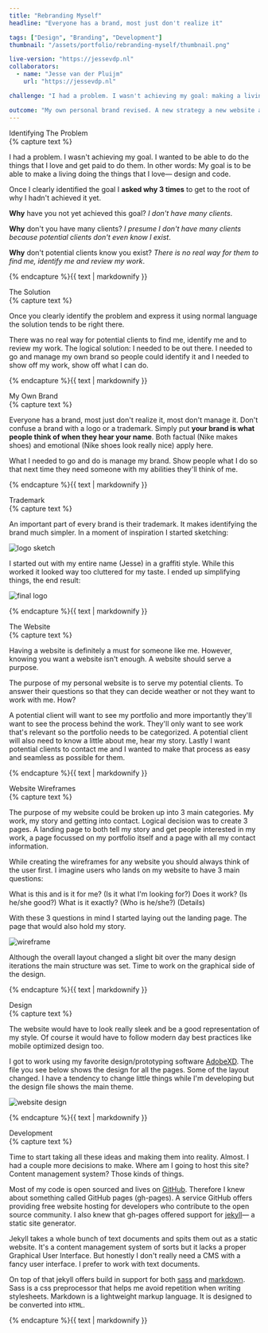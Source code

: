 ```yaml
---
title: "Rebranding Myself"
headline: "Everyone has a brand, most just don't realize it"

tags: ["Design", "Branding", "Development"]
thumbnail: "/assets/portfolio/rebranding-myself/thumbnail.png"

live-version: "https://jessevdp.nl"
collaborators:
  - name: "Jesse van der Pluijm"
    url: "https://jessevdp.nl"

challenge: "I had a problem. I wasn't achieving my goal: making a living doing the things that I love— programming & design."

outcome: "My own personal brand revised. A new strategy a new website and a new logo. A way to show off my work as I intended it."
---
```


<section class="fade-in">
  <div class="header">Identifying The Problem</div>
  <div class="text">{% capture text %}

I had a problem. I wasn't achieving my goal. I wanted to be able to do the things that I love and get paid to do them. In other words: My goal is to be able to make a living doing the things that I love— design and code.

Once I clearly identified the goal I **asked why 3 times** to get to the root of why I hadn't achieved it yet.

**Why** have you not yet achieved this goal? *I don't have many clients*.

**Why** don't you have many clients? *I presume I don't have many clients because potential clients don't even know I exist*.

**Why** don't potential clients know you exist? *There is no real way for them to find me, identify me and review my work*.

{% endcapture %}{{ text | markdownify }}</div></section>

<section class="fade-in">
  <div class="header">The Solution</div>
  <div class="text">{% capture text %}

Once you clearly identify the problem and express it using normal language the solution tends to be right there.

There was no real way for potential clients to find me, identify me and to review my work. The logical solution: I needed to be out there. I needed to go and manage my own brand so people could identify it and I needed to show off my work, show off what I can do.

{% endcapture %}{{ text | markdownify }}</div></section>

<section class="fade-in">
  <div class="header">My Own Brand</div>
  <div class="text">{% capture text %}

Everyone has a brand, most just don't realize it, most don't manage it. Don't confuse a brand with a logo or a trademark. Simply put **your brand is what people think of when they hear your name**. Both factual (Nike makes shoes) and emotional (Nike shoes look really nice) apply here.

What I needed to go and do is manage my brand. Show people what I do so that next time they need someone with my abilities they'll think of me.

{% endcapture %}{{ text | markdownify }}</div></section>

<section class="fade-in">
  <div class="header">Trademark</div>
  <div class="text">{% capture text %}

An important part of every brand is their trademark. It makes identifying the brand much simpler. In a moment of inspiration I started sketching:

![logo sketch](/assets/portfolio/rebranding-myself/sketch.jpg)

I started out with my entire name (Jesse) in a graffiti style. While this worked it looked way too cluttered for my taste. I ended up simplifying things, the end result:

![final logo](/assets/global/logo-circle.svg)

{% endcapture %}{{ text | markdownify }}</div></section>

<section class="fade-in">
  <div class="header">The Website</div>
  <div class="text">{% capture text %}

Having a website is definitely a must for someone like me. However, knowing you want a website isn't enough. A website should serve a purpose.

The purpose of my personal website is to serve my potential clients. To answer their questions so that they can decide weather or not they want to work with me. How?

A potential client will want to see my portfolio and more importantly they'll want to see the process behind the work. They'll only want to see work that's relevant so the portfolio needs to be categorized. A potential client will also need to know a little about me, hear my story. Lastly I want potential clients to contact me and I wanted to make that process as easy and seamless as possible for them.

{% endcapture %}{{ text | markdownify }}</div></section>

<section class="fade-in">
  <div class="header">Website Wireframes</div>
  <div class="text">{% capture text %}

The purpose of my website could be broken up into 3 main categories. My work, my story and getting into contact. Logical decision was to create 3 pages. A landing page to both tell my story and get people interested in my work, a page focussed on my portfolio itself and a page with all my contact information.

While creating the wireframes for any website you should always think of the user first. I imagine users who lands on my website to have 3 main questions:

What is this and is it for me? (Is it what I'm looking for?) Does it work? (Is he/she good?) What is it exactly? (Who is he/she?) (Details)

With these 3 questions in mind I started laying out the landing page. The page that would also hold my story.

![wireframe](/assets/portfolio/rebranding-myself/wireframe.jpg)

Although the overall layout changed a slight bit over the many design iterations the main structure was set. Time to work on the graphical side of the design.

{% endcapture %}{{ text | markdownify }}</div></section>

<section class="fade-in">
  <div class="header">Design</div>
  <div class="text">{% capture text %}

The website would have to look really sleek and be a good representation of my style. Of course it would have to follow modern day best practices like mobile optimized design too.

I got to work using my favorite design/prototyping software [AdobeXD](http://www.adobe.com/products/experience-design.html). The file you see below shows the design for all the pages. Some of the layout changed. I have a tendency to change little things while I'm developing but the design file shows the main theme.

![website design](/assets/portfolio/rebranding-myself/design.jpg)

{% endcapture %}{{ text | markdownify }}</div></section>

<section class="fade-in">
  <div class="header">Development</div>
  <div class="text">{% capture text %}

Time to start taking all these ideas and making them into reality. Almost. I had a couple more decisions to make. Where am I going to host this site? Content management system? Those kinds of things.

Most of my code is open sourced and lives on [GitHub](https://github.com). Therefore I knew about something called GitHub pages (gh-pages). A service GitHub offers providing free website hosting for developers who contribute to the open source community. I also knew that gh-pages offered support for [jekyll](https://jekyllrb.com)— a static site generator.

Jekyll takes a whole bunch of text documents and spits them out as a static website. It's a content management system of sorts but it lacks a proper Graphical User Interface. But honestly I don't really need a CMS with a fancy user interface. I prefer to work with text documents.

On top of that jekyll offers build in support for both [sass](http://sass-lang.com/) and [markdown](https://en.wikipedia.org/wiki/Markdown). Sass is a css preprocessor that helps me avoid repetition when writing stylesheets. Markdown is a lightweight markup language. It is designed to be converted into `HTML`.

{% endcapture %}{{ text | markdownify }}</div></section>
